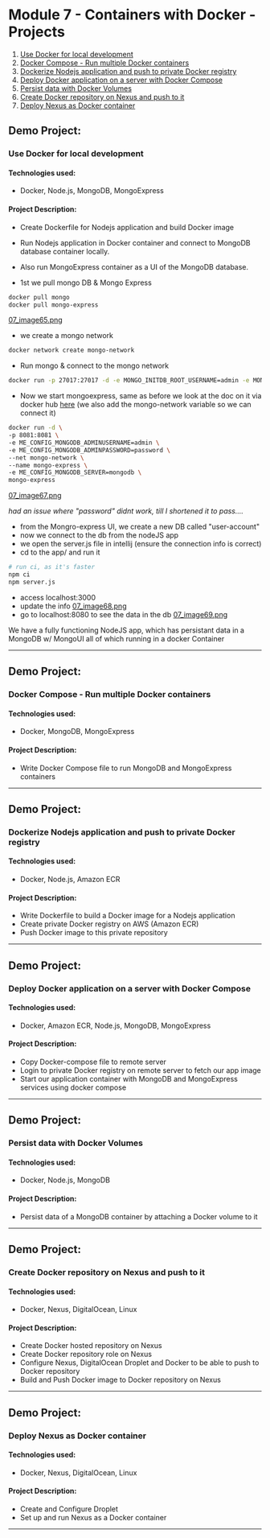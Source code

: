 # Module 7 - Containers with Docker - Projects
1. [Use Docker for local development](https://github.com/jadedjelly/nana-techworld-devops-bootcamp/blob/main/notes/07_Docker.md#Use-Docker-for-local-development)
2. [Docker Compose - Run multiple Docker containers](https://github.com/jadedjelly/nana-techworld-devops-bootcamp/blob/main/notes/07_Docker.md#Docker-Compose---Run-multiple-Docker-containers)
3. [Dockerize Nodejs application and push to private Docker registry](https://github.com/jadedjelly/nana-techworld-devops-bootcamp/blob/main/notes/07_Docker.md#Dockerize-Nodejs-application-and-push-to-private-Docker-registry)
4. [Deploy Docker application on a server with Docker Compose](https://github.com/jadedjelly/nana-techworld-devops-bootcamp/blob/main/notes/07_Docker.md#Deploy-Docker-application-on-a-server-with-Docker-Compose)
5. [Persist data with Docker Volumes](https://github.com/jadedjelly/nana-techworld-devops-bootcamp/blob/main/notes/07_Docker.md#Persist-data-with-Docker-Volumes)
6. [Create Docker repository on Nexus and push to it](https://github.com/jadedjelly/nana-techworld-devops-bootcamp/blob/main/notes/07_Docker.md#Create-Docker-repository-on-Nexus-and-push-to-it)
7. [Deploy Nexus as Docker container](https://github.com/jadedjelly/nana-techworld-devops-bootcamp/blob/main/notes/07_Docker.md#Deploy-Nexus-as-Docker-container)


## Demo Project: 
### Use Docker for local development

#### Technologies used:
- Docker, Node.js, MongoDB, MongoExpress

#### Project Description:
- Create Dockerfile for Nodejs application and build Docker image
- Run Nodejs application in Docker container and connect to MongoDB database container locally.
- Also run MongoExpress container as a UI of the MongoDB database.



- 1st we pull mongo DB & Mongo Express
```bash
docker pull mongo
docker pull mongo-express
```
[07_image65.png](assets/07_image65.png)

- we create a mongo network
```bash
docker network create mongo-network
```

- Run mongo & connect to the mongo network
```bash
docker run -p 27017:27017 -d -e MONGO_INITDB_ROOT_USERNAME=admin -e MONGO_INITDB_ROOT_PASSWORD=password --name mongodb --net mongo-network mongo
```
- Now we start mongoexpress, same as before we look at the doc on it via docker hub [here](https://hub.docker.com/_/mongo-express) (we also add the mongo-network variable so we can connect it)
```bash
docker run -d \
-p 8081:8081 \
-e ME_CONFIG_MONGODB_ADMINUSERNAME=admin \
-e ME_CONFIG_MONGODB_ADMINPASSWORD=password \
--net mongo-network \
--name mongo-express \
-e ME_CONFIG_MONGODB_SERVER=mongodb \
mongo-express
```
[07_image67.png](assets/07_image67.png)

*had an issue where "password" didnt work, till I shortened it to pass....*

- from the Mongro-express UI, we create a new DB called "user-account"
- now we connect to the db from the nodeJS app
- we open the server.js file in intellij (ensure the connection info is correct)
- cd to the app/ and run it
```bash
# run ci, as it's faster
npm ci
npm server.js
```
- access localhost:3000
- update the info
[07_image68.png](assets/07_image68.png)
- go to localhost:8080 to see the data in the db
[07_image69.png](assets/07_image69.png)

We have a fully functioning NodeJS app, which has persistant data in a MongoDB w/ MongoUI all of which running in a docker Container

---------------------------------------------------------------------------------------------------
## Demo Project: 
### Docker Compose - Run multiple Docker containers

#### Technologies used:
- Docker, MongoDB, MongoExpress

#### Project Description:
- Write Docker Compose file to run MongoDB and MongoExpress containers


---------------------------------------------------------------------------------------------------
## Demo Project: 
### Dockerize Nodejs application and push to private Docker registry

#### Technologies used:
- Docker, Node.js, Amazon ECR

#### Project Description:
- Write Dockerfile to build a Docker image for a Nodejs application
- Create private Docker registry on AWS (Amazon ECR)
- Push Docker image to this private repository


---------------------------------------------------------------------------------------------------
## Demo Project: 
### Deploy Docker application on a server with Docker Compose

#### Technologies used:
- Docker, Amazon ECR, Node.js, MongoDB, MongoExpress

#### Project Description:
- Copy Docker-compose file to remote server
- Login to private Docker registry on remote server to fetch our app image
- Start our application container with MongoDB and MongoExpress services using docker compose



---------------------------------------------------------------------------------------------------
## Demo Project: 
### Persist data with Docker Volumes

#### Technologies used:
- Docker, Node.js, MongoDB

#### Project Description:
- Persist data of a MongoDB container by attaching a Docker volume to it


---------------------------------------------------------------------------------------------------
## Demo Project: 
### Create Docker repository on Nexus and push to it

#### Technologies used:
- Docker, Nexus, DigitalOcean, Linux

#### Project Description:
- Create Docker hosted repository on Nexus
- Create Docker repository role on Nexus
- Configure Nexus, DigitalOcean Droplet and Docker to be able to push to Docker repository
- Build and Push Docker image to Docker repository on Nexus


---------------------------------------------------------------------------------------------------
## Demo Project: 
### Deploy Nexus as Docker container

#### Technologies used:
- Docker, Nexus, DigitalOcean, Linux

#### Project Description:
- Create and Configure Droplet
- Set up and run Nexus as a Docker container


---------------------------------------------------------------------------------------------------
